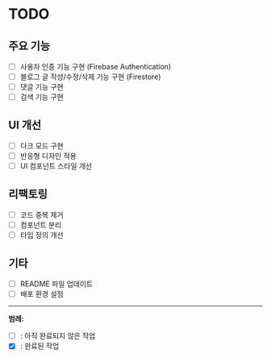# TODO

## 주요 기능

- [ ] 사용자 인증 기능 구현 (Firebase Authentication)
- [ ] 블로그 글 작성/수정/삭제 기능 구현 (Firestore)
- [ ] 댓글 기능 구현
- [ ] 검색 기능 구현

## UI 개선

- [ ] 다크 모드 구현
- [ ] 반응형 디자인 적용
- [ ] UI 컴포넌트 스타일 개선

## 리팩토링

- [ ] 코드 중복 제거
- [ ] 컴포넌트 분리
- [ ] 타입 정의 개선

## 기타

- [ ] README 파일 업데이트
- [ ] 배포 환경 설정

---

**범례:**

- [ ] : 아직 완료되지 않은 작업
- [x] : 완료된 작업

